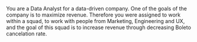 You are a Data Analyst for a data-driven company. One of the goals of the company is to maximize revenue. Therefore you were assigned to work within a squad, to work with people from Marketing, Engineering and UX, and the goal of this squad is to increase revenue through decreasing Boleto cancelation rate. 
